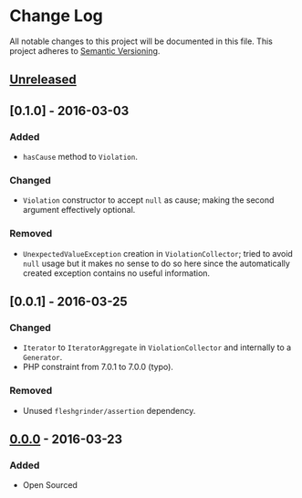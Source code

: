 # Change Log
All notable changes to this project will be documented in this file.
This project adheres to [Semantic Versioning](http://semver.org/).

## [Unreleased]

## [0.1.0] - 2016-03-03
### Added
- `hasCause` method to `Violation`.
### Changed
- `Violation` constructor to accept `null` as cause; making the second argument effectively optional.
### Removed
- `UnexpectedValueException` creation in `ViolationCollector`; tried to avoid `null` usage but it makes no sense to do
   so here since the automatically created exception contains no useful information.

## [0.0.1] - 2016-03-25
### Changed
- `Iterator` to `IteratorAggregate` in `ViolationCollector` and internally to a `Generator`.
- PHP constraint from 7.0.1 to 7.0.0 (typo).
### Removed
- Unused `fleshgrinder/assertion` dependency.

## [0.0.0] - 2016-03-23
### Added
- Open Sourced

[Unreleased]: https://github.com/fleshgrinder/php-constraint-violations/compare/0.0.0...HEAD
[0.0.0]: https://github.com/Fleshgrinder/php-constraint-violations/compare/64cf101...0.0.0
